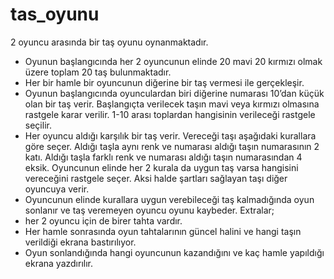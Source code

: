 # tas_oyunu

2 oyuncu arasında bir taş oyunu oynanmaktadır.
- Oyunun başlangıcında her 2 oyuncunun elinde 20 mavi 20 kırmızı olmak üzere toplam 20 taş 
bulunmaktadır.
- Her bir hamle bir oyuncunun diğerine bir taş vermesi ile gerçekleşir.
- Oyunun başlangıcında oyunculardan biri diğerine numarası 10’dan küçük olan bir taş verir.
   Başlangıçta verilecek taşın mavi veya kırmızı olmasına rastgele karar verilir.
   1-10 arası toplardan hangisinin verileceği rastgele seçilir.
- Her oyuncu aldığı karşılık bir taş verir. Vereceği taşı aşağıdaki kurallara göre seçer.
   Aldığı taşla aynı renk ve numarası aldığı taşın numarasının 2 katı.
   Aldığı taşla farklı renk ve numarası aldığı taşın numarasından 4 eksik.
   Oyuncunun elinde her 2 kurala da uygun taş varsa hangisini vereceğini rastgele seçer.
   Aksi halde şartları sağlayan taşı diğer oyuncuya verir.
- Oyuncunun elinde kurallara uygun verebileceği taş kalmadığında oyun sonlanır ve taş 
veremeyen oyuncu oyunu kaybeder.
Extralar;
- her 2 oyuncu için de birer tahta vardır.
- Her hamle sonrasında oyun tahtalarının güncel halini ve hangi taşın verildiği ekrana bastırılıyor.
- Oyun sonlandığında hangi oyuncunun kazandığını ve kaç hamle yapıldığı ekrana yazdırılır.
